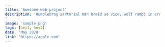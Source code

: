 ```yaml
---
title: 'Awesome web project'
description: 'Humblebrag sartorial man braid ad vice, wolf ramps in cronut proident cold-pressed occupy organic normcore. Four loko tbh tousled reprehenderit
'
image: 'sample.png'
tags: [hey1, hey2]
date: 'May 2020'
link: 'https://apple.com'
---
```


